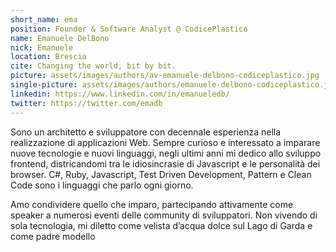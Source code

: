 ```yaml
---
short_name: ema
position: Founder & Software Analyst @ CodicePlastico
name: Emanuele DelBono
nick: Emanuele
location: Brescia
cite: Changing the world, bit by bit. 
picture: assets/images/authors/av-emanuele-delbono-codiceplastico.jpg
single-picture: assets/images/authors/emanuele-delbono-codiceplastico.jpg
linkedin: https://www.linkedin.com/in/emanueledb/
twitter: https://twitter.com/emadb
---
```

<p>Sono un architetto e sviluppatore con decennale esperienza nella realizzazione di applicazioni Web. Sempre curioso e interessato a imparare nuove tecnologie e nuovi linguaggi, negli ultimi anni mi dedico allo sviluppo frontend, districandomi tra le idiosincrasie di Javascript e le personalità dei browser. C#, Ruby, Javascript, Test Driven Development, Pattern e Clean Code sono i linguaggi che parlo ogni giorno.</p>
<p>Amo condividere quello che imparo, partecipando attivamente come speaker a numerosi eventi delle community di sviluppatori. Non vivendo di sola tecnologia, mi diletto come velista d’acqua dolce sul Lago di Garda e come padre modello</p>
